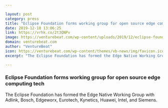 ```yaml
---

layout: post
category: press
title: "Eclipse Foundation forms working group for open source edge computing tech"
date: 2019-12-10 13:06:25
link: https://vrhk.co/2t3QNPv
image: https://venturebeat.com/wp-content/uploads/2019/12/eclipse-foundation-logo.jpg?w=1200&strip=all
domain: venturebeat.com
author: "VentureBeat"
icon: https://venturebeat.com/wp-content/themes/vb-news/img/favicon.ico
excerpt: "The Eclipse Foundation has formed the Edge Native Working Group with Adlink, Bosch, Edgeworx, Eurotech, Kynetics, Huawei, Intel, and Siemens."

---
```


### Eclipse Foundation forms working group for open source edge computing tech

The Eclipse Foundation has formed the Edge Native Working Group with Adlink, Bosch, Edgeworx, Eurotech, Kynetics, Huawei, Intel, and Siemens.